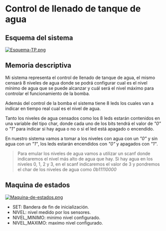 # Control de llenado de tanque de agua
## Esquema del sistema
[![Esquema-TP.png](https://i.postimg.cc/q7MsVMgC/Esquema-TP.png)](https://postimg.cc/BjkL23Tq)
## Memoria descriptiva
Mi sistema representa el control de llenado de tanque de agua, el mismo censará 8 niveles de agua donde se podrá configurar cual es el nivel mínimo de agua que se puede alcanzar y cuál será el nivel máximo para controlar el funcionamiento de la bomba.

Además del control de la bomba el sistema tiene 8 leds los cuales van a indicar en tiempo real cual es el nivel de agua.

Tanto los niveles de agua censados como los 8 leds estarán contenidos en una variable del tipo char, donde cada uno de los bits tendrá el valor de *"0"* o *"1"* para indicar si hay agua o no o si el led está apagado o encendido.

En nuestro sistema vamos a tomar a los niveles con agua con un *"0"* y sin agua con un *"1"*, los leds estarán encendidos con *"0"* y apagados con *"1"*.

>Para emular los niveles de agua vamos a utilizar un scanf donde indicaremos el nivel más alto de agua que hay. Si hay agua en los niveles 0, 1, 2 y 3, en el scanf indicaremos el valor de 3 y pondremos el char de los niveles de agua como *0b11110000* 
## Maquina de estados
[![Maquina-de-estados.png](https://i.postimg.cc/d0pLHqCF/Maquina-de-estados.png)](https://postimg.cc/Mc06XJt3)
- SET: Bandera de fin de inicialización.
- NIVEL: nivel medido por los sensores.
- NIVEL_MINIMO: minimo nivel configurado.
- NIVEL_MAXIMO: maximo nivel configurado.
